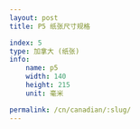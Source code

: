 ```yaml
---
layout: post
title: P5 纸张尺寸规格

index: 5
type: 加拿大 (纸张)
info:
    name: p5
    width: 140
    height: 215
    unit: 毫米

permalink: /cn/canadian/:slug/
---
```



